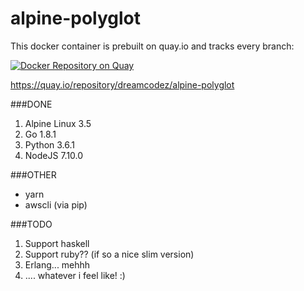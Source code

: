# alpine-polyglot

This docker container is prebuilt on quay.io and tracks every branch:

[![Docker Repository on Quay](https://quay.io/repository/dreamcodez/alpine-polyglot/status "Docker Repository on Quay")](https://quay.io/repository/dreamcodez/alpine-polyglot)

https://quay.io/repository/dreamcodez/alpine-polyglot

###DONE
1. Alpine Linux 3.5
2. Go 1.8.1
3. Python 3.6.1
4. NodeJS 7.10.0

###OTHER

* yarn
* awscli (via pip)

###TODO

1. Support haskell
2. Support ruby?? (if so a nice slim version)
3. Erlang... mehhh
4. .... whatever i feel like! :)
